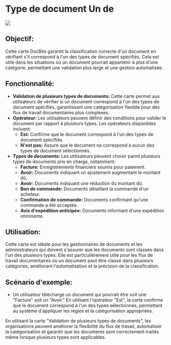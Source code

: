 # Type de document Un de

![](https://docs.docbits.com/~gitbook/image?url=https%3A%2F%2F578966019-files.gitbook.io%2F%7E%2Ffiles%2Fv0%2Fb%2Fgitbook-x-prod.appspot.com%2Fo%2Fspaces%252FT2n2w4uDCJvv7CJ5zrdk%252Fuploads%252FjKuMuMzIj26NMq60lKOZ%252Fimage.png%3Falt%3Dmedia%26token%3D02ce1a72-99ad-4b6f-a53a-476e46cc645d\&width=768\&dpr=2\&quality=100\&sign=99a9ad41\&sv=2)

## **Objectif:**

Cette carte DocBits garantit la classification correcte d'un document en vérifiant s'il correspond à l'un des types de document spécifiés. Cela est utile dans les situations où un document pourrait appartenir à plus d'une catégorie, permettant une validation plus large et une gestion automatisée.

## **Fonctionnalité:**

* **Validation de plusieurs types de documents:** Cette carte permet aux utilisateurs de vérifier si un document correspond à l'un des types de document spécifiés, garantissant une catégorisation flexible pour des flux de travail documentaires plus complexes.
* **Opérateur:** Les utilisateurs peuvent définir des conditions pour valider le document par rapport à plusieurs types. Les opérateurs disponibles incluent:
  * **Est:** Confirme que le document correspond à l'un des types de document spécifiés.
  * **N'est pas:** Assure que le document ne correspond à aucun des types de document sélectionnés.
* **Types de documents:** Les utilisateurs peuvent choisir parmi plusieurs types de documents pris en charge, notamment:
  * **Facture:** Enregistrements financiers soumis pour paiement.
  * **Avoir:** Documents indiquant un ajustement augmentant le montant dû.
  * **Avoir:** Documents indiquant une réduction du montant dû.
  * **Bon de commande:** Documents détaillant la commande d'un acheteur.
  * **Confirmation de commande:** Documents confirmant qu'une commande a été acceptée.
  * **Avis d'expédition anticipée:** Documents informant d'une expédition imminente.

## **Utilisation:**

Cette carte est idéale pour les gestionnaires de documents et les administrateurs qui doivent s'assurer que les documents sont classés dans l'un des plusieurs types. Elle est particulièrement utile pour les flux de travail documentaires où un document peut être classé dans plusieurs catégories, améliorant l'automatisation et la précision de la classification.

## **Scénario d'exemple:**

* Un utilisateur télécharge un document qui pourrait être soit une "Facture" soit un "Avoir." En utilisant l'opérateur "Est", la carte confirme que le document correspond à l'un des types sélectionnés, permettant au système d'appliquer les règles et la catégorisation appropriées.

En utilisant la carte "Validation de plusieurs types de documents", les organisations peuvent améliorer la flexibilité du flux de travail, automatiser la catégorisation et garantir que les documents sont correctement traités même lorsque plusieurs types sont applicables.
